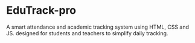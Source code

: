 # EduTrack-pro
A smart attendance  and academic tracking system using HTML, CSS and JS. designed for students and teachers  to simplify daily tracking.
